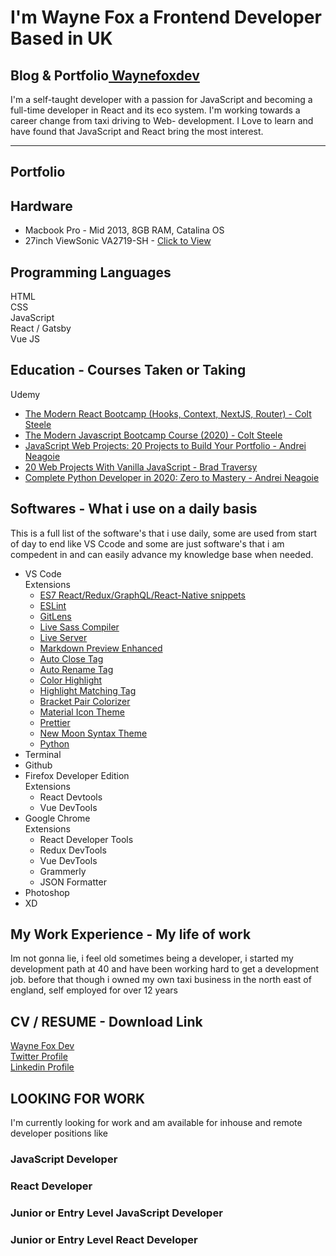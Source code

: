 # I'm Wayne Fox a Frontend Developer Based in UK

## Blog & Portfolio<a href="https://waynefoxdev.com" target="_blank"> Waynefoxdev</a>

I'm a self-taught developer with a passion for JavaScript and becoming a full-time developer in React and its eco system. I'm working towards a career change from taxi driving to Web- development.
I Love to learn and have found that JavaScript and React bring the most interest.

---

## Portfolio

## Hardware

- Macbook Pro - Mid 2013, 8GB RAM, Catalina OS<br/>
- 27inch ViewSonic VA2719-SH - <a href="https://www.amazon.co.uk/gp/product/B06X8WL6LB/ref=ppx_yo_dt_b_asin_title_o06_s00?ie=UTF8&psc=1" target="_blank">Click to View</a>

## Programming Languages

HTML<br/>
CSS<br/>
JavaScript<br/>
React / Gatsby<br/>
Vue JS<br/>

## Education - Courses Taken or Taking

Udemy

- <a href="https://www.udemy.com/course/modern-react-bootcamp/">The Modern React Bootcamp (Hooks, Context, NextJS, Router) - Colt Steele</a>
- <a href="https://www.udemy.com/course/javascript-beginners-complete-tutorial/learn/lecture/16997986?start=0#overview">The Modern Javascript Bootcamp Course (2020) - Colt Steele</a>
- <a href="https://www.udemy.com/course/javascript-web-projects-to-build-your-portfolio-resume/">JavaScript Web Projects: 20 Projects to Build Your Portfolio - Andrei Neagoie</a>
- <a href="https://www.udemy.com/course/web-projects-with-vanilla-javascript/">20 Web Projects With Vanilla JavaScript - Brad Traversy</a>
- <a href="https://www.udemy.com/course/complete-python-developer-zero-to-mastery/">Complete Python Developer in 2020: Zero to Mastery - Andrei Neagoie</a>

## Softwares - What i use on a daily basis

This is a full list of the software's that i use daily, some are used from start of day to end like VS Ccode and some are just software's that i am compedent in and can easily advance my knowledge base when needed.

- VS Code<br/>
  Extensions
  - <a href="https://marketplace.visualstudio.com/items?itemName=dsznajder.es7-react-js-snippets">ES7 React/Redux/GraphQL/React-Native snippets</a>
  - <a href="https://marketplace.visualstudio.com/items?itemName=dbaeumer.vscode-eslint#review-details">ESLint</a>
  - <a href="https://marketplace.visualstudio.com/items?itemName=eamodio.gitlens">GitLens</a>
  - <a href="https://marketplace.visualstudio.com/items?itemName=ritwickdey.live-sass">Live Sass Compiler</a>
  - <a href="https://marketplace.visualstudio.com/items?itemName=ritwickdey.LiveServer">Live Server</a>
  - <a href="https://marketplace.visualstudio.com/items?itemName=shd101wyy.markdown-preview-enhanced">Markdown Preview Enhanced</a>
  - <a href="https://marketplace.visualstudio.com/items?itemName=formulahendry.auto-close-tag">Auto Close Tag</a>
  - <a href="https://marketplace.visualstudio.com/items?itemName=formulahendry.auto-rename-tag">Auto Rename Tag</a>
  - <a href="https://marketplace.visualstudio.com/items?itemName=naumovs.color-highlight">Color Highlight</a>
  - <a href="https://marketplace.visualstudio.com/items?itemName=vincaslt.highlight-matching-tag">Highlight Matching Tag</a>
  - <a href="https://marketplace.visualstudio.com/items?itemName=CoenraadS.bracket-pair-colorizer">Bracket Pair Colorizer</a>
  - <a href="https://marketplace.visualstudio.com/items?itemName=PKief.material-icon-theme">Material Icon Theme</a>
  - <a href="https://marketplace.visualstudio.com/items?itemName=esbenp.prettier-vscode">Prettier</a>
  - <a href="https://marketplace.visualstudio.com/items?itemName=taniarascia.new-moon-vscode">New Moon Syntax Theme</a>
  - <a href="https://marketplace.visualstudio.com/items?itemName=ms-python.python">Python</a>
- Terminal
- Github
- Firefox Developer Edition<br/>
  Extensions
  - React Devtools
  - Vue DevTools
- Google Chrome<br/>
  Extensions
  - React Developer Tools
  - Redux DevTools
  - Vue DevTools
  - Grammerly
  - JSON Formatter
- Photoshop
- XD

## My Work Experience - My life of work

Im not gonna lie, i feel old sometimes being a developer, i started my development path at 40 and have been working hard to get a development job. before that though i owned my own taxi business in the north east of england, self employed for over 12 years

## CV / RESUME - Download Link

<a href="https://www.waynefoxdev.com">Wayne Fox Dev</a><br/>
<a href="https://www.twitter.com/waynefoxdev">Twitter Profile</a><br/>
<a href="https://www.linkedin.com/in/waynefoxdev/">Linkedin Profile</a>

## LOOKING FOR WORK

I'm currently looking for work and am available for inhouse and remote developer positions like

### JavaScript Developer

### React Developer

### Junior or Entry Level JavaScript Developer

### Junior or Entry Level React Developer
